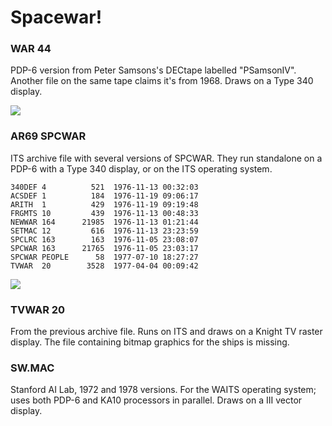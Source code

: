# Spacewar!

### WAR 44

PDP-6 version from Peter Samsons's DECtape labelled "PSamsonIV".
Another file on the same tape claims it's from 1968.  Draws on a Type
340 display.

![](https://user-images.githubusercontent.com/775050/56470329-32d74300-6445-11e9-862c-a43edfc6a5be.png)

### AR69 SPCWAR

ITS archive file with several versions of SPCWAR.  They run standalone
on a PDP-6 with a Type 340 display, or on the ITS operating system.

```
340DEF 4          521  1976-11-13 00:32:03
ACSDEF 1          184  1976-11-19 09:06:17
ARITH  1          429  1976-11-19 09:19:48
FRGMTS 10         439  1976-11-13 00:48:33
NEWWAR 164      21985  1976-11-13 01:21:44
SETMAC 12         616  1976-11-13 23:23:59
SPCLRC 163        163  1976-11-05 23:08:07
SPCWAR 163      21765  1976-11-05 23:03:17
SPCWAR PEOPLE      58  1977-07-10 18:27:27
TVWAR  20        3528  1977-04-04 00:09:42
```

![](https://user-images.githubusercontent.com/775050/56470332-37036080-6445-11e9-915b-519d581e1397.jpeg)

### TVWAR 20

From the previous archive file.  Runs on ITS and draws on a Knight TV
raster display.  The file containing bitmap graphics for the ships is
missing.

### SW.MAC

Stanford AI Lab, 1972 and 1978 versions.  For the WAITS operating
system; uses both PDP-6 and KA10 processors in parallel.  Draws on a
III vector display.
